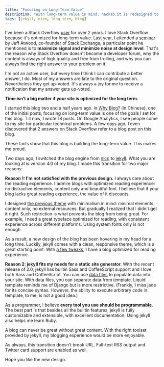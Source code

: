 ```yaml
---
title: "Focusing on Long-Term Value"
description: "With long-term value in mind, hackab.it is redesigned to optimize the reading experience."
tags: [jekyll, nico, long term, blog]
---
```


I've been a Stack Overflow [user](http://stackoverflow.com/users/1240620/kavinyao) for over 2 years. I love Stack Overflow because it's optimized for long-term value. Last year, I attended a [seminar](http://hci.stanford.edu/courses/cs547/speaker.php?date=2013-11-01) by Jeff Atwood, co-founder of Stack Exchange, a particular point he mentioned is to **maximize signal and minimize noise at design level**. That's the reason why Stack Overflow doesn't become a developer forum, why the content is always of high quality and free from trolling, and why you can always find the right answer to your problem on it.

I'm not an active user, but every time I think I can contribute a better answer, I do. Most of my answers are late to the original question. Nevertheless they get up-voted. It's always a joy for me to receive a notification that my answer gets up-voted.

**Time isn't a big matter if your site is optimized for the long term.**

I started this blog two and a half years ago. In [Why Blog?](http://hackab.it/2012/01/why-blog/) (in Chinese), one of the initial posts, focusing on long-term value is one of the goals I set for this blog. Till now, I wrote 18 posts. On Google Analytics, I see people come to my site for particular technical problems. A few days ago, I even discovered that 2 answers on Stack Overflow refer to a blog post on this blog.

These facts show that this blog is building the long-term value. This makes me proud.

Two days ago, I switched the blog engine from [nico](https://github.com/lepture/nico) to [jekyll](http://jekyllrb.com/). What you are looking at is version 4.0 of my blog. I made this transition for two major reasons:

**Reason 1: I'm not satisfied with the previous design.** I always care about the reading experience. I admire blogs with optimized reading experience: no distractive elements, content only and beautiful font. I believe that if your blog lacks great reading experience, the value of it discounts.

I designed [the previous theme](https://github.com/kavinyao/nico-minimalist) with minimalism in mind: minimal elements, content only, no external resources. But gradually I realized that I didn't get it right. Such restriction is what prevents the blog from being great. For example, I need a great typeface optimized for reading, with consistent experience across different platforms. Using system fonts only is not enough.

As a result, a new design of the blog has been hovering in my head for a long time. Luckily, jekyll comes with a clean, responsive theme, which is a great starting point. With [a few tweaks](https://github.com/kavinyao/hackab.it/commits/master/css/main.css), I have a blog optimized for reading experience.

**Reason 2: jekyll fits my needs for a static site generator.** With the recent release of 2.0, jekyll has builtin Sass and CoffeeScript support and I love both Sass and CoffeeScript. You can use [data files](http://jekyllrb.com/docs/datafiles/) to populate data into your site. With data files, you can separate data from template. Liquid template reminds me of Django but is more restrictive. (Frankly, I miss jade for its concise syntax. However, the ability to execute arbitrary code in template, to me, is not a good idea.)

As a programmer, I believe **every tool you use should be programmable**. The best part is that besides all the builtin features, jekyll is fully customizable and extensible, with excellent documentation. Using jekyll also helps me learn Ruby.

A blog can never be great without great content. With the right toolset provided by jekyll, my blogging experience would be more enjoyable.

As always, this transition doesn't break URL. Full-text RSS output and Twitter card support are enabled as well.

Hope you like the new design.